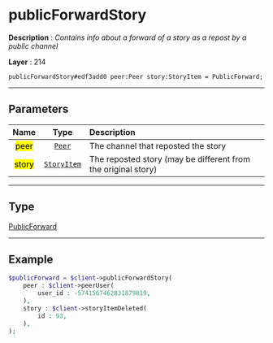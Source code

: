 # publicForwardStory

**Description** : *Contains info about a forward of a story as a repost by a public channel*

**Layer** : 214

```tl
publicForwardStory#edf3add0 peer:Peer story:StoryItem = PublicForward;
```

---

## Parameters

| Name | Type | Description |
| :---: | :---: | :--- |
| <mark>peer</mark> | [`Peer`](type/Peer) | The channel that reposted the story |
| <mark>story</mark> | [`StoryItem`](type/StoryItem) | The reposted story (may be different from the original story) |

---

## Type

[PublicForward](type/PublicForward)

---

## Example

```php
$publicForward = $client->publicForwardStory(
	peer : $client->peerUser(
		user_id : -5741567462831879819,
	),
	story : $client->storyItemDeleted(
		id : 93,
	),
);
```